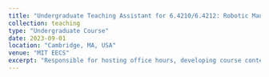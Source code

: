 ```yaml
---
title: "Undergraduate Teaching Assistant for 6.4210/6.4212: Robotic Manipulation"
collection: teaching
type: "Undergraduate Course"
date: 2023-09-01
location: "Cambridge, MA, USA"
venue: "MIT EECS"
excerpt: "Responsible for hosting office hours, developing course content, and helping students with projects and problem sets for MIT's Undergraduate and Graduate Robotic Manipulation course."
---
```

